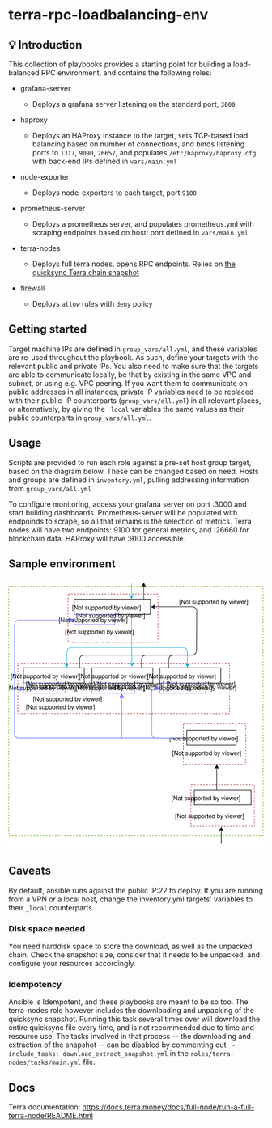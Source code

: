 # terra-rpc-loadbalancing-env

## 💡 Introduction

This collection of playbooks provides a starting point for building a load-balanced RPC environment, and contains the following roles:
- grafana-server 
	- Deploys a grafana server listening on the standard port, ```3000```
- haproxy
	- Deploys an HAProxy instance to the target, sets TCP-based load balancing based on number of connections, and binds listening ports to ```1317```, ```9090```, ```26657```, and populates ```/etc/haproxy/haproxy.cfg``` with back-end IPs defined in ```vars/main.yml```
- node-exporter
	- Deploys node-exporters to each target, port ```9100```
- prometheus-server
	- Deploys a prometheus server, and populates prometheus.yml with scraping endpoints based on host: port defined in ```vars/main.yml```
- terra-nodes
	- Deploys full terra nodes, opens RPC endpoints. Relies on [the quicksync Terra chain snapshot](https://quicksync.io/networks/terra.html)

- firewall
	- Deploys ```allow``` rules with ```deny``` policy


## Getting started
Target machine IPs are defined in ```group_vars/all.yml```, and these variables are re-used throughout the playbook. As such, define your targets with the relevant public and private IPs. You also need to make sure that the targets are able to communicate locally, be that by existing in the same VPC and subnet, or using e.g. VPC peering. If you want them to communicate on public addresses in all instances, private IP variables need to be replaced with their public-IP counterparts (```group_vars/all.yml```) in all relevant places, or alternatively, by giving the ```_local``` variables the same values as their public counterparts in ```group_vars/all.yml```.



## Usage
Scripts are provided to run each role against a pre-set host group target, based on the diagram below. These can be changed based on need. Hosts and groups are defined in ```inventory.yml```, pulling addressing information from ```group_vars/all.yml```

To configure monitoring, access your grafana server on port :3000 and start building dashboards. Prometheus-server will be populated with endpoinds to scrape, so all that remains is the selection of metrics. Terra nodes will have two endpoints: 9100 for general metrics, and :26660 for blockchain data. HAProxy will have :9100 accessible.

## Sample environment
![sample environment](./topology.svg)

## Caveats
By default, ansible runs against the public IP:22 to deploy. If you are running from a VPN or a local host, change the inventory.yml targets' variables to their ```_local``` counterparts.

### Disk space needed
You need harddisk space to store the download, as well as the unpacked chain. Check the snapshot size, consider that it needs to be unpacked, and configure your resources accordingly.

### Idempotency
Ansible is Idempotent, and these playbooks are meant to be so too. The terra-nodes role however includes the downloading and unpacking of the quicksync snapshot. Running this task several times over will download the entire quicksync file every time, and is not recommended due to time and resource use. The tasks involved in that process -- the downloading and extraction of the snapshot -- can be disabled by commenting out ``` - include_tasks: download_extract_snapshot.yml``` in the ```roles/terra-nodes/tasks/main.yml``` file.


## Docs
Terra documentation: https://docs.terra.money/docs/full-node/run-a-full-terra-node/README.html

